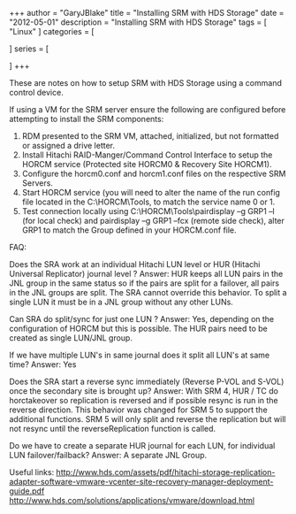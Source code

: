 +++
author = "GaryJBlake"
title = "Installing SRM with HDS Storage"
date = "2012-05-01"
description = "Installing SRM with HDS Storage"
tags = [
    "Linux"
]
categories = [
    
]
series = [

]
+++

 These are notes on how to setup SRM with HDS Storage using a command control device.

If using a VM for the SRM server ensure the following are configured before attempting to install the SRM components:

1. RDM presented to the SRM VM, attached, initialized, but not formatted or assigned a drive letter.
2. Install Hitachi RAID-Manger/Command Control Interface to setup the HORCM service (Protected site HORCM0 & Recovery Site HORCM1).
3. Configure the horcm0.conf and horcm1.conf files on the respective SRM Servers.
4. Start HORCM service (you will need to alter the name of the run config file located in the C:\HORCM\Tools, to match the service name 0 or 1.
5. Test connection locally using C:\HORCM\Tools\pairdisplay –g GRP1 –l (for local check) and pairdisplay –g GRP1 –fcx (remote side check), alter GRP1 to match the Group defined in your HORCM.conf file.

FAQ:

Does the SRA work at an individual Hitachi LUN level or HUR (Hitachi Universal Replicator) journal  level ?
Answer: HUR keeps all LUN pairs in the JNL group in the same status so if the pairs are split for a failover, all pairs in the JNL groups are split. The SRA cannot override this behavior. To split a single LUN it must be in a JNL group without any other LUNs.

Can SRA do split/sync for just one LUN ?
Answer: Yes, depending on the configuration of HORCM but this is possible. The HUR pairs need to be created as single LUN/JNL group.

If we have multiple LUN's in same journal does it split  all LUN's at same time?
Answer: Yes

Does the SRA start a reverse sync immediately (Reverse P-VOL and S-VOL) once the secondary site is brought up?
Answer:  With SRM 4, HUR / TC do horctakeover so replication is reversed and if possible resync is run in the reverse direction. This behavior was changed for SRM 5 to support the additional functions. SRM 5 will only split and reverse the replication but will not resync until the reverseReplication function is called.

Do we have to create a separate HUR journal for each LUN,  for individual LUN failover/failback?
Answer: A separate JNL Group.

Useful links:
http://www.hds.com/assets/pdf/hitachi-storage-replication-adapter-software-vmware-vcenter-site-recovery-manager-deployment-guide.pdf
http://www.hds.com/solutions/applications/vmware/download.html
